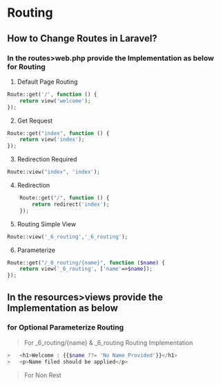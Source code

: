 # Routing
## How to Change Routes in Laravel?
### In the routes>web.php provide the Implementation as below for Routing
1. Default Page Routing
```php
Route::get('/', function () {
    return view('welcome');
});
```
2. Get Request
```php
Route::get("index", function () {
    return view('index');
});
```
3. Redirection Required
```php
Route::view("index", 'index');
```
4. Redirection
```php
    Route::get("/", function () {
        return redirect('index');
    });
```
5. Routing Simple View
```php
Route::view('_6_routing','_6_routing');
```
6. Parameterize
```php
Route::get("/_6_routing/{name}", function ($name) {
    return view('_6_routing', ['name'=>$name]);
});
```

## In the resources>views provide the Implementation as below 
### for Optional Parameterize Routing
> For _6_routing/{name} & _6_routing Routing Implementation
```php
> 	<h1>Welcome : {{$name ??= 'No Name Provided'}}</h1>
> 	<p>Name filed should be applied</p>
```
> For Non Rest
